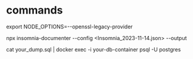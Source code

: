 # commands

export NODE_OPTIONS=--openssl-legacy-provider

npx insomnia-documenter --config <Insomnia_2023-11-14.json> --output <insomnia>

cat your_dump.sql | docker exec -i your-db-container psql -U postgres

